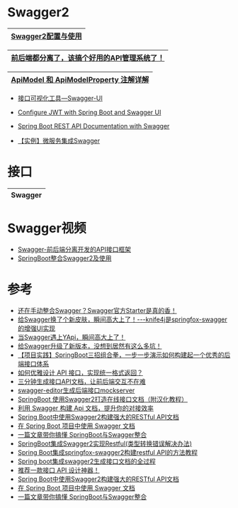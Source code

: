

# Swagger2

[Swagger2配置与使用](https://www.cnblogs.com/Courage129/p/14079026.html)|
---|

[前后端都分离了，该搞个好用的API管理系统了！](https://mp.weixin.qq.com/s/Ahs6fnIfFVVPOn3NZpIsNA)|
---|

[ApiModel 和 ApiModelProperty 注解详解](https://m.imooc.com/wiki/swaggerlesson-apimodelproperty#:~:text=ApiModel%20%E6%B3%A8%E8%A7%A3%E6%98%AF%E4%BD%9C%E7%94%A8%E5%9C%A8,%E5%92%8C%40ApiModelProperty%20%E6%B3%A8%E8%A7%A3%E9%85%8D%E5%90%88%E4%BD%BF%E7%94%A8%E3%80%82&text=ApiModel%20%E5%92%8CApiModelProperty%20%E4%B8%A4%E4%B8%AA,%E6%B7%BB%E5%8A%A0%E9%A2%9D%E5%A4%96%E7%9A%84%E6%8F%8F%E8%BF%B0%E4%BF%A1%E6%81%AF%E3%80%82)|
---|

* [接口可视化工具—Swagger-UI](https://weread.qq.com/web/reader/69532da0717d3026695636ekd8232f00235d82c8d161fb2)
* [Configure JWT with Spring Boot and Swagger UI](https://www.javaguides.net/2021/06/configure-jwt-with-spring-boot-and-swagger.html)
* [Spring Boot REST API Documentation with Swagger](https://www.javaguides.net/2021/06/spring-boot-rest-api-documentation-with-swagger.html)


* [【实例】微服务集成Swagger](https://weread.qq.com/web/reader/f6732e8071dbddd6f674178)



# 接口

Swagger|
---|


# Swagger视频

 * [Swagger-前后端分离开发的API接口框架](https://www.bilibili.com/video/av37961314/?spm_id_from=333.788.videocard.1)
 * [SpringBoot整合Swagger2及使用](https://iter01.com/594684.html)

# 参考
  * [还在手动整合Swagger？Swagger官方Starter是真的香！](http://www.macrozheng.com/#/reference/swagger_starter)
  * [给Swagger换了个新皮肤，瞬间高大上了！---knife4j是springfox-swagger的增强UI实现](http://www.macrozheng.com/#/reference/knife4j_start)
  * [当Swagger遇上YApi，瞬间高大上了！](http://www.macrozheng.com/#/reference/yapi_start)
  * [给Swagger升级了新版本，没想到居然有这么多坑！](https://mp.weixin.qq.com/s/GWQRTEBRLGsL7um795ufbQ)
  * [【项目实践】SpringBoot三招组合拳，一步一步演示如何构建起一个优秀的后端接口体系](https://www.jianshu.com/p/b5b8613769db)
  * [如何优雅设计 API 接口，实现统一格式返回？](https://www.jianshu.com/p/90bac4eda34a)
  * [三分钟生成接口API文档，让前后端交互不在难](https://www.jianshu.com/p/2b07f334f4bf)
  * [swagger-editor生成后端接口mockserver](https://www.jianshu.com/p/d44e94e24fc2)
  * [SpringBoot 使用Swagger2打造在线接口文档（附汉化教程）](https://www.jianshu.com/p/7e543f0f0bd8)  
  * [利用 Swagger 构建 Api 文档，提升你的对接效率](https://juejin.im/post/5d4000b7f265da03e3695bc9)
  * [Spring Boot中使用Swagger2构建强大的RESTful API文档](http://blog.didispace.com/springbootswagger2/)
  * [在 Spring Boot 项目中使用 Swagger 文档](https://www.ibm.com/developerworks/cn/java/j-using-swagger-in-a-spring-boot-project/index.html)
  * [一篇文章带你搞懂 SpringBoot与Swagger整合](https://blog.csdn.net/itguangit/article/details/78978296)
  * [SpringBoot集成Swagger2实现Restful(类型转换错误解决办法)](https://www.jb51.net/article/117925.htm)
  * [Spring Boot集成springfox-swagger2构建restful API的方法教程](https://www.jb51.net/article/116092.htm)
  * [Spring boot集成swagger2生成接口文档的全过程](https://www.jb51.net/article/169898.htm)
  * [推荐一款接口 API 设计神器！](https://mp.weixin.qq.com/s/KcX68KZPR7KOfwSCImbUIg)
  * [Spring Boot中使用Swagger2构建强大的RESTful API文档](http://blog.didispace.com/springbootswagger2/)
  * [在 Spring Boot 项目中使用 Swagger 文档](https://www.ibm.com/developerworks/cn/java/j-using-swagger-in-a-spring-boot-project/index.html)
  * [一篇文章带你搞懂 SpringBoot与Swagger整合](https://blog.csdn.net/itguangit/article/details/78978296)

